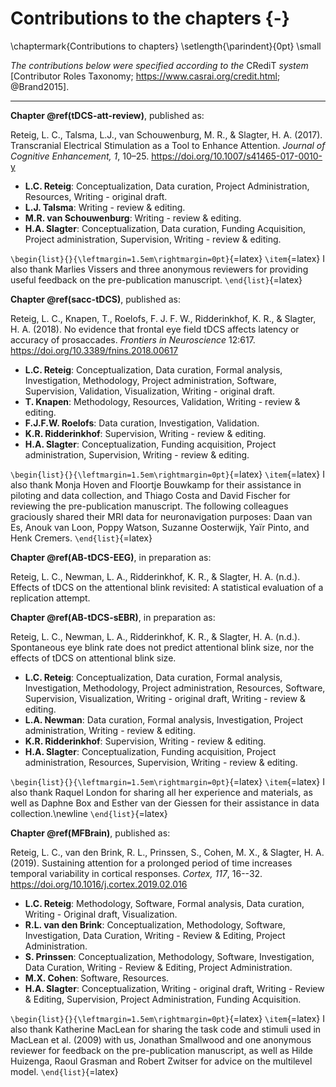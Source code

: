 # Contributions to the chapters {-}
\chaptermark{Contributions to chapters}
\setlength{\parindent}{0pt}
\small

_The contributions below were specified according to the_ CRediT _system_ [Contributor Roles Taxonomy; <https://www.casrai.org/credit.html>; @Brand2015].

---

__Chapter \@ref(tDCS-att-review)__, published as:

Reteig, L. C., Talsma, L.J., van Schouwenburg, M. R., & Slagter, H. A. (2017). Transcranial Electrical
Stimulation as a Tool to Enhance Attention. _Journal of Cognitive Enhancement, 1_, 10–25. <https://doi.org/10.1007/s41465-017-0010-y>

- __L.C. Reteig__: Conceptualization, Data curation, Project Administration, Resources, Writing - original draft.
- __L.J. Talsma__: Writing - review & editing.
- __M.R. van Schouwenburg__: Writing - review & editing.
- __H.A. Slagter__: Conceptualization, Data curation, Funding Acquisition, Project administration, Supervision, Writing - review & editing.

`\begin{list}{}{\leftmargin=1.5em\rightmargin=0pt}`{=latex}
`\item`{=latex}
  I also thank Marlies Vissers and three anonymous reviewers for providing useful feedback on the pre-publication manuscript.
`\end{list}`{=latex}

__Chapter \@ref(sacc-tDCS)__, published as:

Reteig, L. C., Knapen, T., Roelofs, F. J. F. W., Ridderinkhof, K. R., & Slagter, H. A. (2018). No evidence that frontal eye field tDCS affects latency or accuracy of prosaccades. _Frontiers in Neuroscience_ 12:617. <https://doi.org/10.3389/fnins.2018.00617>

- __L.C. Reteig__: Conceptualization, Data curation, Formal analysis, Investigation, Methodology, Project administration, Software, Supervision, Validation, Visualization, Writing - original draft. 
- __T. Knapen__: Methodology, Resources, Validation, Writing - review & editing.
- __F.J.F.W. Roelofs__: Data curation, Investigation, Validation.
- __K.R. Ridderinkhof__: Supervision, Writing - review & editing.
- __H.A. Slagter__: Conceptualization, Funding acquisition, Project administration, Supervision, Writing - review & editing.

`\begin{list}{}{\leftmargin=1.5em\rightmargin=0pt}`{=latex}
`\item`{=latex}
I also thank Monja Hoven and Floortje Bouwkamp for their assistance in piloting and data collection, and Thiago Costa and David Fischer for reviewing the pre-publication manuscript. The following colleagues graciously shared their MRI data for neuronavigation purposes: Daan van Es, Anouk van Loon, Poppy Watson, Suzanne Oosterwijk, Yaïr Pinto, and Henk Cremers.
`\end{list}`{=latex}

__Chapter \@ref(AB-tDCS-EEG)__, in preparation as:

Reteig, L. C., Newman, L. A., Ridderinkhof, K. R., & Slagter, H. A. (n.d.). Effects of tDCS on the attentional blink revisited: A statistical evaluation of a replication attempt.

__Chapter \@ref(AB-tDCS-sEBR)__, in preparation as:

Reteig, L. C., Newman, L. A., Ridderinkhof, K. R., & Slagter, H. A. (n.d.). Spontaneous eye blink rate does not predict attentional blink size, nor the effects of tDCS on attentional blink size.

- __L.C. Reteig__: Conceptualization, Data curation, Formal analysis, Investigation, Methodology, Project administration, Resources, Software, Supervision, Visualization, Writing - original draft, Writing - review & editing.
- __L.A. Newman__: Data curation, Formal analysis, Investigation, Project administration, Writing - review & editing.
- __K.R. Ridderinkhof__: Supervision, Writing - review & editing.
- __H.A. Slagter__: Conceptualization, Funding acquisition, Project administration, Resources, Supervision, Writing - review & editing.

`\begin{list}{}{\leftmargin=1.5em\rightmargin=0pt}`{=latex}
`\item`{=latex}
I also thank Raquel London for sharing all her experience and materials, as well as Daphne Box and Esther van der Giessen for their assistance in data collection.\newline
`\end{list}`{=latex}

__Chapter \@ref(MFBrain)__, published as:

Reteig, L. C., van den Brink, R. L., Prinssen, S., Cohen, M. X., & Slagter, H. A. (2019). Sustaining attention for a prolonged period of time increases temporal variability in cortical responses. *Cortex, 117*, 16--32. <https://doi.org/10.1016/j.cortex.2019.02.016>

- __L.C. Reteig__: Methodology, Software, Formal analysis, Data curation, Writing - Original draft, Visualization.
- __R.L. van den Brink__: Conceptualization, Methodology, Software, Investigation, Data Curation, Writing - Review & Editing, Project Administration.
- __S. Prinssen__: Conceptualization, Methodology, Software, Investigation, Data Curation, Writing - Review & Editing, Project Administration.
- __M.X. Cohen__: Software, Resources.
- __H.A. Slagter__: Conceptualization, Writing - original draft, Writing - Review & Editing, Supervision, Project Administration, Funding Acquisition.

`\begin{list}{}{\leftmargin=1.5em\rightmargin=0pt}`{=latex}
`\item`{=latex}
I also thank Katherine MacLean for sharing the task code and stimuli used in MacLean et al. (2009) with us, Jonathan Smallwood and one anonymous reviewer for feedback on the pre-publication manuscript, as well as Hilde Huizenga, Raoul Grasman and Robert Zwitser for advice on the multilevel model.
`\end{list}`{=latex}
